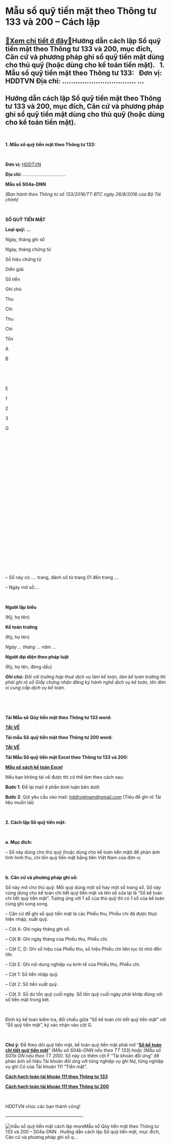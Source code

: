 Mẫu sổ quỹ tiền mặt theo Thông tư 133 và 200 – Cách lập
===============================================================

[:gift:Xem chi tiết ở đây:gift:](https://hddtvn.com/ma%cc%83u-so%cc%89-quy%cc%83-tien-ma%cc%a3t-theo-thong-tu-133-va-200-cach-la%cc%a3p/)Hướng dẫn cách lập Sổ quỹ tiền mặt theo Thông tư 133 và 200, mục đích, Căn cứ và phương pháp ghi sổ quỹ tiền mặt dùng cho thủ quỹ (hoặc dùng cho kế toán tiền mặt).   1. Mẫu sổ quỹ tiền mặt theo Thông tư 133:   Đơn vị: HDDTVN Địa chỉ: …………………………… …
--------------------------------------------------------------------------------------------------------------------------------------------------------------------------------------------------------------------------------------------------------------------------



Hướng dẫn cách lập Sổ quỹ tiền mặt theo Thông tư 133 và 200, mục đích, Căn cứ và phương pháp ghi sổ quỹ tiền mặt dùng cho thủ quỹ (hoặc dùng cho kế toán tiền mặt).
-----------------------------------------------------------------------------------------------------------------------------------------------------------------------------------



   

**1. Mẫu sổ quỹ tiền mặt theo Thông tư 133:**  

 






**Đơn vị:** [HDDTVN](http://hddtvn.com/ "HDDTVN")  

**Địa chỉ:** ……………………………

**Mẫu số S04a-DNN**  

*(Ban hành theo Thông tư số 133/2016/TT-BTC ngày 26/8/2016 của Bộ Tài chính)*




   

**SỔ QUỸ TIỀN MẶT**  

**Loại quỹ: …**




Ngày, tháng ghi sổ

Ngày, tháng chứng từ

Số hiệu chứng từ

Diễn giải

Sổ tiền

Ghi chú



Thu

Chi

Thu

Chi

Tồn



A

B

 

 

E

1

2

3

G



   

    

    

    

    

  

 

 

 

 

 

 

 

 



– Sổ này có …. trang, đánh số từ trang 01 đến trang …  

– Ngày mở sổ:…  

 






  

**Người lập biểu**  

 (Ký, họ tên)

  

**Kế toán trưởng**  

 (Ký, họ tên)

*Ngày … tháng … năm …*  

**Người đại diện theo pháp luật**  

 (Ký, họ tên, đóng dấu)




***Ghi chú:*** *Đối với trường hợp thuê dịch vụ làm kế toán, làm kế toán trưởng thì phải ghi rõ số Giấy chứng nhận đăng ký hành nghề dịch vụ kế toán, tên đơn vị cung cấp dịch vụ kế toán.*  

   

   

**Tải Mẫu sổ Qũy tiền mặt theo Thông tư 133 word:**



[**TẢI VỀ**](http://drive.google.com/open?id=0B24q-XZt4667SXZGNU5CejB4cDQ "tải theo thông tư 133")
   

**Tải mẫu Sổ** **quỹ tiền mặt theo Thông tư 200 word:**



[**TẢI VỀ**](https://drive.google.com/open?id=0B24q-XZt4667b1V0a29GMmQ0Rjg "Tải theo thông tư 200")

**Tải Mẫu Sổ quỹ tiền mặt Excel theo Thông tư 133 và 200:**



**[Mẫu sổ sách kế toán Excel](# "mẫu sổ sách kế toán Excel")** 

Nếu bạn không tải về được thì có thể làm theo cách sau:  

**Bước 1**: Để lại mail ở phần bình luận bên dưới  

**Bước 2**: Gửi yêu cầu vào mail: [hddtvietnam@gmail.com](mailto:hddtvietnam@gmail.com) (Tiêu đề ghi rõ Tài liệu muốn tải)


   

**2. Cách lập Sổ quỹ tiền mặt:**  

   

**a. Mục đích:**  

– Sổ này dùng cho thủ quỹ (hoặc dùng cho kế toán tiền mặt) để phản ánh tình hình thu, chi tồn quỹ tiền mặt bằng tiền Việt Nam của đơn vị.  

   

**b. Căn cứ và phương pháp ghi sổ:**


Sổ này mở cho thủ quỹ: Mỗi quỹ dùng một sổ hay một số trang sổ. Sổ này cũng dùng cho kế toán chi tiết quỹ tiền mặt và tên sổ sửa lại là “Sổ kế toán chi tiết quỹ tiền mặt”. Tương ứng với 1 sổ của thủ quỹ thì có 1 sổ của kế toán cùng ghi song song.


– Căn cứ để ghi sổ quỹ tiền mặt là các Phiếu thu, Phiếu chi đã được thực hiện nhập, xuất quỹ.  

– Cột A: Ghi ngày tháng ghi sổ.  

– Cột B: Ghi ngày tháng của Phiếu thu, Phiếu chi.  

– Cột C, D: Ghi số hiệu của Phiếu thu, số hiệu Phiếu chi liên tục từ nhỏ đến lớn.  

– Cột E: Ghi nội dung nghiệp vụ kinh tế của Phiếu thu, Phiếu chi.  

– Cột 1: Số tiền nhập quỹ.  

– Cột 2: Số tiền xuất quỹ.  

– Cột 3: Số dư tồn quỹ cuối ngày. Số tồn quỹ cuối ngày phải khớp đúng với số tiền mặt trong két.  

   

Định kỳ kế toán kiểm tra, đối chiếu giữa “Sổ kế toán chi tiết quỹ tiền mặt” với “Sổ quỹ tiền mặt”, ký xác nhận vào cột G.  

 

  

**Chú ý**: Để theo dõi quỹ tiền mặt, kế toán quỹ tiền mặt phải mở “**[Sổ kế toán chi tiết quỹ tiền mặt](# "sổ kế toán chi tiết quỹ tiền mặt")**” *(Mẫu số S04b-DNN nếu theo TT 133) hoặc (Mẫu số S07a-DN nếu theo TT 200)*. Sổ này có thêm cột F “Tài khoản đối ứng” để phản ánh số hiệu Tài khoản đối ứng với từng nghiệp vụ ghi Nợ, từng nghiệp vụ ghi Có của Tài khoản 111 “Tiền mặt”.





  

**[Cách hạch toán tài khoản 111 theo Thông tư 133](# "cách hạch toán tài khoản 111 theo thông tư 133")**

**[Cách hạch toán tài khoản 111 theo Thông tư 200](# "cách hạch toán tài khoản 111 theo thông tư 200")**  

 


HDDTVN chúc các bạn thành công!  

 —————————————————-



![mẫu sổ quỹ tiền mặt cách lập](https://hddtvn.com/wp-content/uploads/2021/01/mau-so-quy-tien-mat-cach-lap.png "mẫu sổ quỹ tiền mặt cách lập")
moreMẫu sổ Qũy tiền mặt theo Thông tư 133 và 200 – S04a-DNN . Hướng dẫn cách lập Sổ quỹ tiền mặt, mục đích, Căn cứ và phương pháp ghi sổ q…

